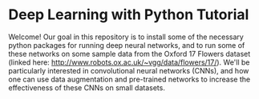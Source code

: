 # Deep Learning with Python Tutorial

Welcome! Our goal in this repository is to install some of the necessary python packages for running deep neural networks, and to run some of these networks on some sample data from the Oxford 17 Flowers dataset (linked here: http://www.robots.ox.ac.uk/~vgg/data/flowers/17/). We'll be particularly interested in convolutional neural networks (CNNs), and how one can use data augmentation and pre-trained networks to increase the effectiveness of these CNNs on small datasets.